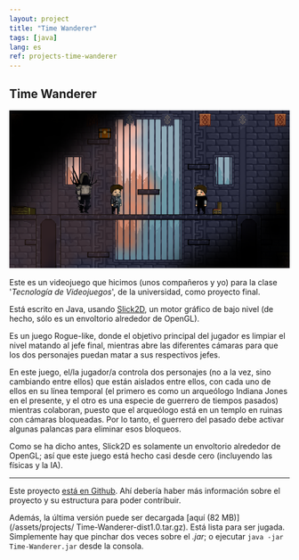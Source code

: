 ```yaml
---
layout: project
title: "Time Wanderer"
tags: [java]
lang: es
ref: projects-time-wanderer
---
```


## Time Wanderer

![time-wanderer cover](/assets/projects/images/time-wanderer.png "Cover")

Este es un videojuego que hicimos (unos compañeros y yo) para la clase '_Tecnología de
Videojuegos_', de la universidad, como proyecto final.


Está escrito en Java, usando [Slick2D](http://slick.ninjacave.com/), un motor gráfico
de bajo nivel (de hecho, sólo es un envoltorio alrededor de OpenGL).

Es un juego Rogue-like, donde el objetivo principal del jugador es limpiar el nivel
matando al jefe final, mientras abre las diferentes cámaras para que los dos personajes
puedan matar a sus respectivos jefes.


En este juego, el/la jugador/a controla dos personajes (no a la vez, sino cambiando entre
ellos) que están aislados entre ellos, con cada uno de ellos en su línea temporal (el
primero es como un arqueólogo Indiana Jones en el presente, y el otro es una especie de
guerrero de tiempos pasados) mientras colaboran, puesto que el arqueólogo está en un
templo en ruinas con cámaras bloqueadas. Por lo tanto, el guerrero del pasado debe
activar algunas palancas para eliminar esos bloqueos.


Como se ha dicho antes, Slick2D es solamente un envoltorio alrededor de OpenGL; así que
este juego está hecho casi desde cero (incluyendo las físicas y la IA).

----

Este proyecto [está en Github](https://github.com/Foo-Manroot/Time-Wanderer). Ahí
debería haber más información sobre el proyecto y su estructura para poder contribuir.

Además, la última versión puede ser decargada [aquí (82 MB)](/assets/projects/
Time-Wanderer-dist1.0.tar.gz). Está lista para ser jugada. Simplemente hay que pinchar
dos veces sobre el _.jar_; o ejecutar `java -jar Time-Wanderer.jar` desde la consola.
